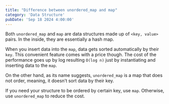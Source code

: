 ```yaml
---
title: "Difference between unordered_map and map"
category: 'Data Structure'
pubDate: 'Sep 18 2024 4:00:00'
---
```


Both `unordered_map` and `map` are data structures made up of `<key, value>` pairs. In the inside, they are essentially a hash map.

When you insert data into the `map`, data gets sorted automatically by their `key`. This convenient feature comes with a price though. The cost of the performance goes up by log resulting `O(log n)` just by instantiating and inserting data to the `map`.

On the other hand, as its name suggests, `unordered_map` is a map that does not order, meaning, it doesn’t sort data by their key. 

If you need your structure to be ordered by certain key, use `map`. Otherwise, use `unordered_map` to reduce the cost.